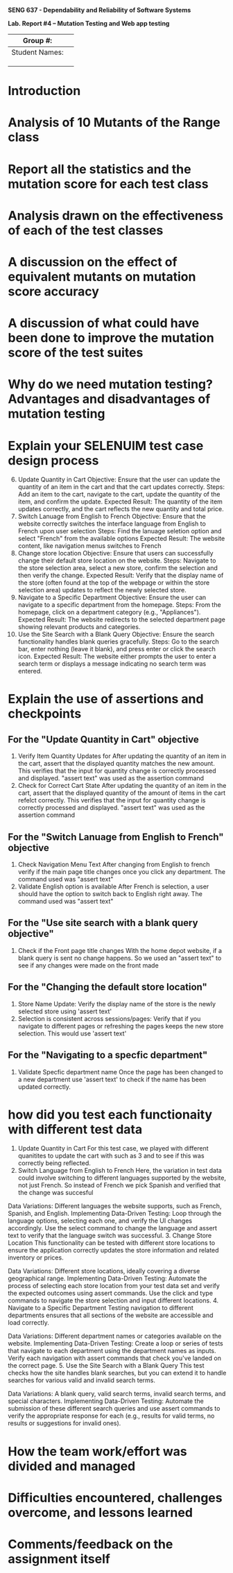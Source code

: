 **SENG 637 - Dependability and Reliability of Software Systems**

**Lab. Report \#4 – Mutation Testing and Web app testing**

| Group \#:      |     |
| -------------- | --- |
| Student Names: |     |
|                |     |
|                |     |
|                |     |

# Introduction

# Analysis of 10 Mutants of the Range class 

# Report all the statistics and the mutation score for each test class

# Analysis drawn on the effectiveness of each of the test classes

# A discussion on the effect of equivalent mutants on mutation score accuracy

# A discussion of what could have been done to improve the mutation score of the test suites

# Why do we need mutation testing? Advantages and disadvantages of mutation testing

# Explain your SELENUIM test case design process
6. Update Quantity in Cart
   Objective: Ensure that the user can update the quantity of an item in the cart and that the cart updates correctly.
   Steps: Add an item to the cart, navigate to the cart, update the quantity of the item, and confirm the update.
   Expected Result: The quantity of the item updates correctly, and the cart reflects the new quantity and total price.
7. Switch Lanuage from English to French
   Objective: Ensure that the website correctly switches the interface language from English to French upon user selection
   Steps: Find the lanuage seletion option and select "French" from the available options
   Expected Result: The website content, like navigation menus switches to French
8. Change store location 
    Objective: Ensure that users can successfully change their default store location on the website.
    Steps: Navigate to the store selection area, select a new store, confirm the selection and then verify the change.
    Expected Result: Verify that the display name of the store (often found at the top of the webpage or within the store selection area) updates to reflect the newly selected store.
9. Navigate to a Specific Department
  Objective: Ensure the user can navigate to a specific department from the homepage.
  Steps: From the homepage, click on a department category (e.g., "Appliances").
  Expected Result: The website redirects to the selected department page showing relevant products and categories.
10. Use the Site Search with a Blank Query
  Objective: Ensure the search functionality handles blank queries gracefully.
  Steps: Go to the search bar, enter nothing (leave it blank), and press enter or click the search icon.
  Expected Result: The website either prompts the user to enter a search term or displays a message indicating no search term was entered.
# Explain the use of assertions and checkpoints
## For the "Update Quantity in Cart" objective
1. Verify Item Quantity Updates for 
   After updating the quantity of an item in the cart, assert that the displayed quantity matches the new amount. This verifies that the input for quantity change is correctly processed and displayed. "assert text" was used as the assertion command
2. Check for Correct Cart State
   After updating the quantity of an item in the cart, assert that the displayed quantity of the amount of items in the cart refelct correctly. This verifies that the input for quantity change is correctly processed and displayed. "assert text" was used as the assertion command
## For the "Switch Lanuage from English to French" objective
1. Check Navigation Menu Text
   After changing from English to french verify if the main page title changes once you click any department. The command used was "assert text"
2. Validate English option is available
   After French is selection, a user should have the option to switch back to English right away. The command used was "assert text"
## For the "Use site search with a blank query objective"
1. Check if the Front page title changes
   With the home depot website, if a blank query is sent no change happens. So we used an "assert text" to see if any changes were made on the front made
## For the "Changing the default store location"
1. Store Name Update: Verify the display name of the store is the newly selected store using 'assert text'
2. Selection is consistent across sessions/pages: Verify that if you navigate to different pages or refreshing the pages keeps the new store selection. This would use 'assert text'

## For the "Navigating to a specfic department"
1. Validate Specfic department name
   Once the page has been changed to a new department use 'assert text' to check if the name has been updated correctly. 

# how did you test each functionaity with different test data
1. Update Quantity in Cart
For this test case, we played with different quanitites to update the cart with such as 3 and to see if this was correctly being reflected.
2. Switch Language from English to French
Here, the variation in test data could involve switching to different languages supported by the website, not just French. So instead of French we pick Spanish and verified that the change was succesful 

Data Variations: Different languages the website supports, such as French, Spanish, and English.
Implementing Data-Driven Testing: Loop through the language options, selecting each one, and verify the UI changes accordingly. Use the select command to change the language and assert text to verify that the language switch was successful.
3. Change Store Location
This functionality can be tested with different store locations to ensure the application correctly updates the store information and related inventory or prices.

Data Variations: Different store locations, ideally covering a diverse geographical range.
Implementing Data-Driven Testing: Automate the process of selecting each store location from your test data set and verify the expected outcomes using assert commands. Use the click and type commands to navigate the store selection and input different locations.
4. Navigate to a Specific Department
Testing navigation to different departments ensures that all sections of the website are accessible and load correctly.

Data Variations: Different department names or categories available on the website.
Implementing Data-Driven Testing: Create a loop or series of tests that navigate to each department using the department names as inputs. Verify each navigation with assert commands that check you've landed on the correct page.
5. Use the Site Search with a Blank Query
This test checks how the site handles blank searches, but you can extend it to handle searches for various valid and invalid search terms.

Data Variations: A blank query, valid search terms, invalid search terms, and special characters.
Implementing Data-Driven Testing: Automate the submission of these different search queries and use assert commands to verify the appropriate response for each (e.g., results for valid terms, no results or suggestions for invalid ones).

# How the team work/effort was divided and managed

# Difficulties encountered, challenges overcome, and lessons learned

# Comments/feedback on the assignment itself
